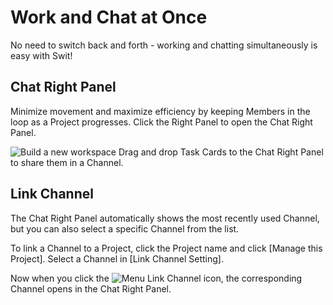 # Work and Chat at Once

 No need to switch back and forth - working and chatting simultaneously is easy with Swit!

 Chat Right Panel
----------------

 Minimize movement and maximize efficiency by keeping Members in the loop as a Project progresses. Click the Right Panel to open the Chat Right Panel.

 ![Build a new workspace](https://files.swit.io/help_image/GS_09_Linkchannel.png) Drag and drop Task Cards to the Chat Right Panel to share them in a Channel.

 Link Channel
------------

 The Chat Right Panel automatically shows the most recently used Channel, but you can also select a specific Channel from the list.  
  
To link a Channel to a Project, click the Project name and click [Manage this Project]. Select a Channel in [Link Channel Setting].

 Now when you click the ![Menu](https://files.swit.io/help_image/FB_MP9_LinkIcon.png) Link Channel icon, the corresponding Channel opens in the Chat Right Panel.

 